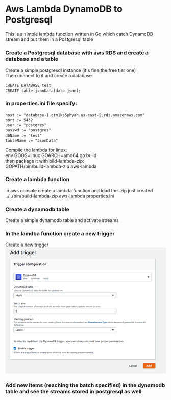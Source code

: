 # Aws Lambda DynamoDB to Postgresql
This is a simple lambda function written in Go which catch DynamoDB stream and put them in a Postgresql table

### Create a Postgresql database with aws RDS and create a database and a table
Create a simple postgresql instance (it's fine the free tier one) </br>
Then connect to it and create a database </br>
```
CREATE DATABASE test
CREATE table jsonData(data json);
```

### in properties.ini file specify:
```
host := "database-1.ctm1ks5phyah.us-east-2.rds.amazonaws.com"
port := 5432
user := "postgres"
passwd := "postgres"
dbName := "test"
tableName := "JsonData"
```
Compile the lambda for linux: </br>
env GOOS=linux GOARCH=amd64 go build
</br>
then package it with bild-lambda-zip: </br>
GOPATH/bin/build-lambda-zip aws-lambda

### Create a lambda function
in aws console create a lambda function and load the .zip just created </br>
../../bin/build-lambda-zip aws-lambda properties.ini </br>

### Create a dynamodb table
Create a simple dynamodb table and activate streams

### In the lamdba function create a new trigger
Create a new trigger
![Screenshot](./pics/pic1.png)

### Add new items (reaching the batch specified) in the dynamodb table and see the streams stored in postgresql as well
